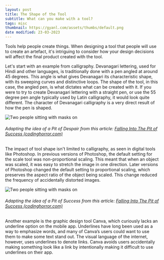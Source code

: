 ```yaml
---
layout: post
title: The Shape of the Tool
subtitle: What can you make with a tool?
tags: misc
thumbnail: https://gyanl.com/assets/thumbs/default.png
date modified: 23-03-2023
---
```


Tools help people create things. When designing a tool that people will use to create an artefact, it's intriguing to consider how your design decisions will affect the final product created with the tool.

Let's start with an example from calligraphy. Devanagari lettering, used for Hindi and other languages, is traditionally done with a pen angled at around 45 degrees. This angle is what gives Devanagari its characteristic shape, with its sweeping curves and distinctive loops. The shape of the tool, in this case, the angled pen, is what dictates what can be created with it. If you were to try to create Devanagari lettering with a straight pen, or use the 55 degree pen angle typically used by Latin calligraphy, it would look quite different. The character of Devanagari calligraphy is a very direct result of how the pen is shaped.

![Two people sitting with masks on](https://gyanl.com/assets/pit-of-despair.png)

###### Adapting the idea of a Pit of Despair from this article: [Falling Into The Pit of Success (codinghorror.com)](https://blog.codinghorror.com/falling-into-the-pit-of-success/)

The impact of tool shape isn't limited to calligraphy, as seen in digital tools like Photoshop. In previous versions of Photoshop, the default setting for the scale tool was non-proportional scaling. This meant that when an object was scaled, it was easy to stretch the image in one direction. Later versions of Photoshop changed the default setting to proportional scaling, which preserves the aspect ratio of the object being scaled. This change reduced the frequency of accidentally distorted images.

![Two people sitting with masks on](https://gyanl.com/assets/pit-of-success.png)

###### Adapting the idea of a Pit of Success from this article: [Falling Into The Pit of Success (codinghorror.com)](https://blog.codinghorror.com/falling-into-the-pit-of-success/)

Another example is the graphic design tool Canva, which curiously lacks an underline option on the mobile app. Underlines have long been used as a way to emphasize words, and many of Canva’s users could want to use them to make some text stand out. The visual language of the internet, however, uses underlines to denote links. Canva avoids users accidentally making something look like a link by intentionally making it difficult to use underlines on their app.
